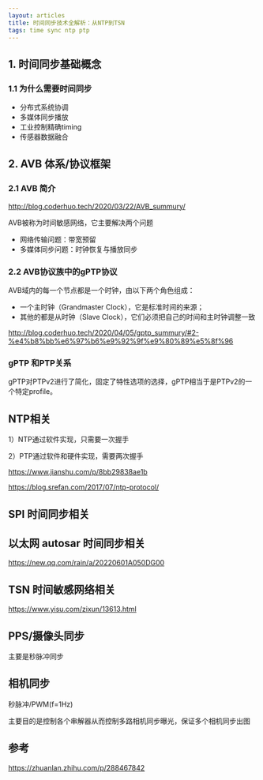 ```yaml
---
layout: articles
title: 时间同步技术全解析：从NTP到TSN
tags: time sync ntp ptp
---
```


## 1. 时间同步基础概念
### 1.1 为什么需要时间同步
- 分布式系统协调
- 多媒体同步播放
- 工业控制精确timing
- 传感器数据融合

## 2. AVB 体系/协议框架
### 2.1 AVB 简介
http://blog.coderhuo.tech/2020/03/22/AVB_summury/

AVB被称为时间敏感网络，它主要解决两个问题
- 网络传输问题：带宽预留
- 多媒体同步问题：时钟恢复与播放同步

### 2.2 AVB协议族中的gPTP协议
AVB域内的每一个节点都是一个时钟，由以下两个角色组成：
- 一个主时钟（Grandmaster Clock），它是标准时间的来源；
- 其他的都是从时钟（Slave Clock），它们必须把自己的时间和主时钟调整一致

http://blog.coderhuo.tech/2020/04/05/gptp_summury/#2-%e4%b8%bb%e6%97%b6%e9%92%9f%e9%80%89%e5%8f%96

### gPTP 和PTP关系

gPTP对PTPv2进行了简化，固定了特性选项的选择，gPTP相当于是PTPv2的一个特定profile。

## NTP相关
1）NTP通过软件实现，只需要一次握手

2）PTP通过软件和硬件实现，需要两次握手

https://www.jianshu.com/p/8bb29838ae1b

https://blog.srefan.com/2017/07/ntp-protocol/

## SPI 时间同步相关

## 以太网 autosar 时间同步相关

https://new.qq.com/rain/a/20220601A050DG00

## TSN 时间敏感网络相关

https://www.yisu.com/zixun/13613.html

## PPS/摄像头同步

主要是秒脉冲同步

## 相机同步 

秒脉冲/PWM(f=1Hz) 

主要目的是控制各个串解器从而控制多路相机同步曝光，保证多个相机同步出图

## 参考

https://zhuanlan.zhihu.com/p/288467842